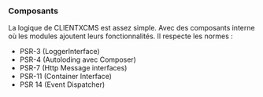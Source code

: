 ### Composants

La logique de CLIENTXCMS est assez simple. Avec des composants interne où les modules ajoutent leurs fonctionnalités. Il respecte les normes : 
- PSR-3 (LoggerInterface)
- PSR-4 (Autoloding avec Composer)
- PSR-7 (Http Message interfaces)
- PSR-11 (Container Interface)
- PSR 14 (Event Dispatcher)


